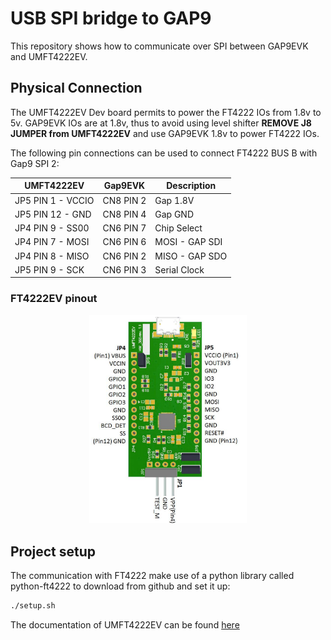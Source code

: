 # USB SPI bridge to GAP9

This repository shows how to communicate over SPI between GAP9EVK and UMFT4222EV. 


## Physical Connection

The UMFT4222EV Dev board permits to power the FT4222 IOs from 1.8v to 5v. GAP9EVK IOs are at 1.8v, thus to avoid using level shifter **REMOVE J8 JUMPER from UMFT4222EV** and use GAP9EVK 1.8v to power FT4222 IOs. 


The following pin connections can be used to connect FT4222 BUS B with Gap9 SPI 2:

| UMFT4222EV         | Gap9EVK  | Description     |
|--------------------|----------|-----------------|
| JP5 PIN 1  - VCCIO | CN8 PIN 2| Gap  1.8V       |
| JP5 PIN 12 - GND   | CN8 PIN 4| Gap  GND        |
| JP4 PIN 9  - SS00  | CN6 PIN 7| Chip Select     |
| JP4 PIN 7  - MOSI  | CN6 PIN 6| MOSI - GAP SDI  |
| JP4 PIN 8  - MISO  | CN6 PIN 2| MISO - GAP SDO  |
| JP5 PIN 9  - SCK   | CN6 PIN 3| Serial Clock    |

### FT4222EV pinout

<div align="center">
<img src="resources/FT4222EV_pinout.png " width="50%" height="50%">
</div>


## Project setup

The communication with FT4222 make use of a python library called python-ft4222 to download from github and set it up:

   ```sh
   ./setup.sh
   ```


The documentation of UMFT4222EV can be found [here](https://ftdichip.com/wp-content/uploads/2020/07/DS_UMFT4222EV.pdf)


